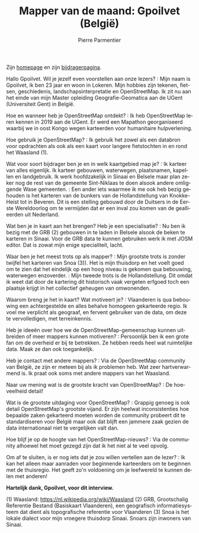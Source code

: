 ﻿---
title: "Mapper van de maand: Gpoilvet (België)"
featured:
layout: post
category: motm
author: Pierre Parmentier
lang: nl
---

Zijn [homepage](https://www.openstreetmap.org/user/Gpoilvet) en zijn [bijdragerpagina](https://hdyc.neis-one.org/?Gpoilvet).

Hallo Gpoilvet. Wil je jezelf even voorstellen aan onze lezers?
: Mijn naam is Gpoilvet, ik ben 23 jaar en woon in Lokeren. Mijn hobbies zijn tekenen, fietsen, geschiedenis, landschapsinterpretatie en OpenStreetMap. Ik zit nu aan het einde van mijn Master opleiding Geografie-Geomatica aan de UGent (Universiteit Gent) in België.

Hoe en wanneer heb je OpenStreetMap ontdekt?
: Ik heb OpenStreetMap leren kennen in 2019 aan de UGent. Er werd een Mapathon georganiseerd waarbij we in oost Kongo wegen karteerden voor humanitaire hulpverlening.

Hoe gebruik je OpenStreetMap?
: Ik gebruik het zowel als een databron voor opdrachten als ook als een kaart voor langere fietstochten in en rond het Waasland (1).

Wat voor soort bijdrager ben je en in welk kaartgebied map je?
: Ik karteer van alles eigenlijk. Ik karteer gebouwen, waterwegen, plaatsnamen, kapellen en landgebruik. Ik werk hoofdzakelijk in Sinaai en Belsele maar plan zeker nog de rest van de gemeente Sint-Niklaas te doen alsook andere omliggende Wase gemeenten.
: Een ander iets waarmee ik me ook heb bezig gehouden is het karteren van de bunkers van de Hollandstellung van Knokke-Heist tot in Beveren. Dit is een stelling gebouwd door de Duitsers in de Eerste Wereldoorlog om te vermijden dat er een inval zou komen van de geallieerden uit Nederland.

Wat ben je in kaart aan het brengen? Heb je een specialisatie?
: Nu ben ik bezig met de GRB (2) gebouwen in te laden in Belsele alsook de beken te karteren in Sinaai. Voor de GRB data te kunnen gebruiken werk ik met JOSM editor. Dat is zowat mijn enige specialiteit, lacht.

Waar ben je het meest trots op als mapper?
: Mijn grootste trots is zonder twijfel het karteren van Snoa (3)). Het is mijn thuisdorp en het voelt goed om te zien dat het eindelijk op een hoog niveau is gekomen qua bebouwing, waterwegen enzoverder.
: Mijn tweede trots is de Hollandstellung. Dit omdat ik weet dat door de kartering dit historisch vaak vergeten erfgoed toch een plaatsje krijgt in het collectief geheugen van omwonenden.

Waarom breng je het in kaart? Wat motiveert je?
: Vlaanderen is qua bebouwing een achtergestelde en alles behalve homogeen gekarteerde regio. Ik voel me verplicht als geograaf, en fervent gebruiker van de data, om deze te vervolledigen, met terreinkennis.

Heb je ideeën over hoe we de OpenStreetMap-gemeenschap kunnen uitbreiden of meer mappers kunnen motiveren?
: Persoonlijk ben ik een grote fan om de overheid er bij te betrekken. Ze hebben reeds heel wat ruimtelijke data. Maak ze dan ook toegankelijk.

Heb je contact met andere mappers?
: Via de OpenStreetMap community van België, ze zijn er meteen bij als ik problemen heb. Wat zeer hartverwarmend is. Ik praat ook soms met andere mappers van het Waasland.

Naar uw mening wat is de grootste kracht van OpenStreetMap?
: De hoeveelheid detail!

Wat is de grootste uitdaging voor OpenStreetMap?
: Grappig genoeg is ook detail OpenStreetMap's grootste vijand. Er zijn heelwat inconsistenties hoe bepaalde zaken gekarteerd moeten worden de community probeert dit te standardiseren voor België maar ook dat blijft een jammere zaak gezien de data internationaal niet te vergelijken valt dan.

Hoe blijf je op de hoogte van het OpenStreetMap-nieuws?
: Via de community alhoewel het moet gezegd zijn dat ik het niet al te veel opvolg.

Om af te sluiten, is er nog iets dat je zou willen vertellen aan de lezer?
: Ik kan het alleen maar aanraden voor beginnende karteerders om te beginnen met de thuisregio. Het geeft zo'n voldoening om je leefwereld te kunnen delen met anderen!

**Hartelijk dank, Gpoilvet, voor dit interview.**

(1) Waasland: <https://nl.wikipedia.org/wiki/Waasland>
(2) GRB, Grootschalig Referentie Bestand (Basiskaart Vlaanderen), een geografisch informatiesysteem dat dient als topografische referentie voor Vlaanderen
(3) Snoa is het lokale dialect voor mijn vroegere thuisdorp Sinaai. Snoars zijn inwoners van Sinaai.
